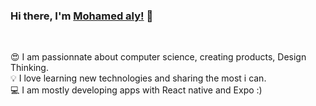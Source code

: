 ### Hi there, I'm [Mohamed aly!](https://mouhamedaly.dev) 👋


<br />

😍 I am passionnate about computer science, creating products, Design Thinking. <br />
💡 I love learning new technologies and sharing the most i can. <br />
💻 I am mostly developing apps with React native and Expo :)

<br />



